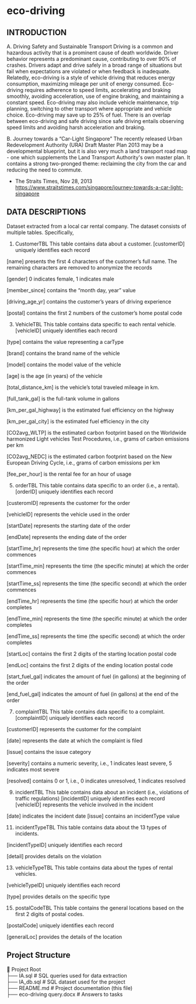 # eco-driving


## INTRODUCTION
A. Driving Safety and Sustainable Transport
Driving is a common and hazardous activity that is a prominent cause of death worldwide. Driver behavior represents a predominant cause, contributing to over 90% of crashes. Drivers adapt and drive safely in a broad range of situations but fail when expectations are violated or when feedback is inadequate. 
Relatedly, eco-driving is a style of vehicle driving that reduces energy consumption, maximizing mileage per unit of energy consumed. Eco-driving requires adherence to speed limits, accelerating and braking smoothly, avoiding acceleration, use of engine braking, and maintaining a constant speed. Eco-driving may also include vehicle maintenance, trip planning, switching to other transport where appropriate and vehicle choice. Eco-driving may save up to 25% of fuel. There is an overlap between eco-driving and safe driving since safe driving entails observing speed limits and avoiding harsh acceleration and braking.

B. Journey towards a “Car-Light Singapore” 
The recently released Urban Redevelopment Authority (URA) Draft Master Plan 2013 may be a developmental blueprint, but it is also very much a land transport road map - one which supplements the Land Transport Authority's own master plan.
It contains a strong two-pronged theme: reclaiming the city from the car and reducing the need to commute.
- The Straits Times, Nov 28, 2013 https://www.straitstimes.com/singapore/journey-towards-a-car-light-singapore

## DATA DESCRIPTIONS
Dataset extracted from a local car rental company. The dataset consists of multiple tables. Specifically,
1.	CustomerTBL
This table contains data about a customer.
[customerID] uniquely identifies each record

[name] presents the first 4 characters of the customer’s full name. The remaining characters are removed to anonymize the records

[gender] 0 indicates female, 1 indicates male

[member_since] contains the “month day, year” value

[driving_age_yr] contains the customer’s years of driving experience

[postal] contains the first 2 numbers of the customer’s home postal code

3.	VehicleTBL
This table contains data specific to each rental vehicle.
[vehicleID] uniquely identifies each record

[type] contains the value representing a carType

[brand] contains the brand name of the vehicle

[model] contains the model value of the vehicle

[age] is the age (in years) of the vehicle

[total_distance_km] is the vehicle’s total traveled mileage in km.

[full_tank_gal] is the full-tank volume in gallons

[km_per_gal_highway] is the estimated fuel efficiency on the highway

[km_per_gal_city] is the estimated fuel efficiency in the city

[CO2avg_WLTP] is the estimated carbon footprint based on the Worldwide harmonized Light vehicles Test Procedures, i.e., grams of carbon emissions per km

[CO2avg_NEDC] is the estimated carbon footprint based on the New European Driving Cycle, i.e., grams of carbon emissions per km

[fee_per_hour] is the rental fee for an hour of usage

5.	orderTBL
This table contains data specific to an order (i.e., a rental).
[orderID] uniquely identifies each record

[custeromID] represents the customer for the order

[vehicleID] represents the vehicle used in the order

[startDate] represents the starting date of the order

[endDate] represents the ending date of the order

[startTime_hr] represents the time (the specific hour) at which the order commences

[startTime_min] represents the time (the specific minute) at which the order commences

[startTime_ss] represents the time (the specific second) at which the order commences

[endTime_hr] represents the time (the specific hour) at which the order completes

[endTime_min] represents the time (the specific minute) at which the order completes

[endTime_ss] represents the time (the specific second) at which the order completes

[startLoc] contains the first 2 digits of the starting location postal code

[endLoc] contains the first 2 digits of the ending location postal code

[start_fuel_gal] indicates the amount of fuel (in gallons) at the beginning of the order

[end_fuel_gal] indicates the amount of fuel (in gallons) at the end of the order

7.	complaintTBL
This table contains data specific to a complaint.
[complaintID] uniquely identifies each record

[customerID] represents the customer for the complaint

[date] represents the date at which the complaint is filed

[issue] contains the issue category

[severity] contains a numeric severity, i.e., 1 indicates least severe, 5 indicates most severe

[resolved] contains 0 or 1, i.e., 0 indicates unresolved, 1 indicates resolved

9.	incidentTBL
This table contains data about an incident (i.e., violations of traffic regulations)
[incidentID] uniquely identifies each record
[vehicleID] represents the vehicle involved in the incident

[date] indicates the incident date 
[issue] contains an incidentType value

11.	incidentTypeTBL
This table contains data about the 13 types of incidents.

[incidentTypeID] uniquely identifies each record

[detail] provides details on the violation

13.	vehicleTypeTBL
This table contains data about the types of rental vehicles.

[vehicleTypeID] uniquely identifies each record

[type] provides details on the specific type

15.	postalCodeTBL
This table contains the general locations based on the first 2 digits of postal codes.

[postalCode] uniquely identifies each record

[generalLoc] provides the details of the location

 ## Project Structure

 
📂 Project Root  
├── IA.sql                      # SQL queries used for data extraction  
├── IA_db.sql                   # SQL dataset used for the project  
├── README.md                   # Project documentation (this file)  
├── eco-driving query.docx      # Answers to tasks  



 
